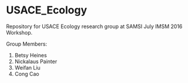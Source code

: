 # USACE_Ecology
Repository for USACE Ecology research group at SAMSI July IMSM 2016 Workshop.

Group Members:
1. Betsy Heines
1. Nickalaus Painter
1. Weifan Liu
1. Cong Cao
